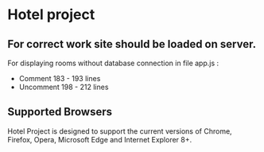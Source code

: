 
<h1>Hotel project</h1>
<h2>For correct work site should be loaded on server.</h2>
<p>
For displaying rooms without database connection in file app.js :
<p>
<ul>
<li>Comment 183 - 193 lines</li>
<li>Uncomment 198 - 212 lines</li>
</ul>
<h2>Supported Browsers</h2>
<p>
Hotel Project is designed to support the current versions of Chrome, Firefox, Opera, Microsoft Edge and Internet Explorer 8+.
</p>

